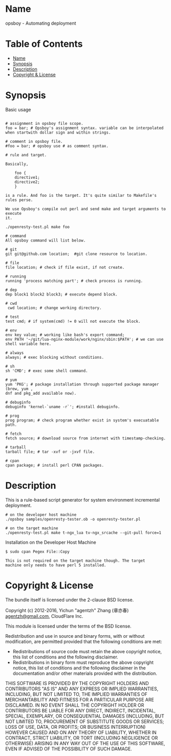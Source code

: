 Name
====

opsboy - Automating deployment

Table of Contents
=================

* [Name](#name)
* [Synopsis](#synopsis)
* [Description](#description)
* [Copyright & License](#copyright--license)

Synopsis
========

Basic usage

```

# assignment in opsboy file scope.
foo = bar; # Opsboy's assignment syntax. variable can be interpolated when startwith dollar sign and within strings.

# comment in opsboy file.
#foo = bar; # opsboy use # as comment syntax.

# rule and target.

Basically,

    foo {
	directive1;
	directive2;
    }

is a rule. And foo is the target. It's quite similar to Makefile's rules perse.

We use Opsboy's compile out perl and send make and target arguments to execute 
it.

./openresty-test.pl make foo 

# command
All opsboy command will list below.

# git
git git@github.com location;  #git clone resource to location.

# file
file location; # check if file exist, if not create.

# running
running 'process matching part'; # check process is running.

# dep
dep block1 block2 block3; # execute depend block.

# cwd
 cwd location; # change working directory.

# test
test cmd; # if system(cmd) != 0 will not execute the block.

# env
env key value; # working like bash's export command;
env PATH '~/git/lua-nginx-module/work/nginx/sbin:$PATH'; # we can use shell variable here.

# always
always; # exec blocking without conditions.

# sh
sh 'CMD'; # exec some shell command.

# yum
yum 'PKG'; # package installation through supported package manager (brew, yum ,
dnf and pkg_add available now).

# debuginfo
debuginfo 'kernel-`uname -r`'; #install debuginfo.

# prog
prog program; # check program whether exist in system's execuatable path.

# fetch
fetch source; # download source from internet with timestamp-checking.

# tarball
tarball file; # tar -xvf or -jxvf file.

# cpan
cpan package; # install perl CPAN packages.

```

Description
===========

This is a rule-based script generator for system environment incremental deployment.

    # on the developer host machine
    ./opsboy samples/openresty-tester.ob -o openresty-tester.pl

    # on the target machine
    ./openresty-test.pl make t-ngx_lua tv-ngx_srcache --git-pull force=1

Installation on the Developer Host Machine

    $ sudo cpan Pegex File::Copy

    This is not required on the target machine though. The target
    machine only needs to have perl 5 installed.

Copyright & License
===================

The bundle itself is licensed under the 2-clause BSD license.

Copyright (c) 2012-2016, Yichun "agentzh" Zhang (章亦春) <agentzh@gmail.com>, CloudFlare Inc.

This module is licensed under the terms of the BSD license.

Redistribution and use in source and binary forms, with or without
modification, are permitted provided that the following conditions are
met:

* Redistributions of source code must retain the above copyright notice, this list of conditions and the following disclaimer.
* Redistributions in binary form must reproduce the above copyright notice, this list of conditions and the following disclaimer in the documentation and/or other materials provided with the distribution.

THIS SOFTWARE IS PROVIDED BY THE COPYRIGHT HOLDERS AND CONTRIBUTORS "AS
IS" AND ANY EXPRESS OR IMPLIED WARRANTIES, INCLUDING, BUT NOT LIMITED
TO, THE IMPLIED WARRANTIES OF MERCHANTABILITY AND FITNESS FOR A
PARTICULAR PURPOSE ARE DISCLAIMED. IN NO EVENT SHALL THE COPYRIGHT
HOLDER OR CONTRIBUTORS BE LIABLE FOR ANY DIRECT, INDIRECT, INCIDENTAL,
SPECIAL, EXEMPLARY, OR CONSEQUENTIAL DAMAGES (INCLUDING, BUT NOT LIMITED
TO, PROCUREMENT OF SUBSTITUTE GOODS OR SERVICES; LOSS OF USE, DATA, OR
PROFITS; OR BUSINESS INTERRUPTION) HOWEVER CAUSED AND ON ANY THEORY OF
LIABILITY, WHETHER IN CONTRACT, STRICT LIABILITY, OR TORT (INCLUDING
NEGLIGENCE OR OTHERWISE) ARISING IN ANY WAY OUT OF THE USE OF THIS
SOFTWARE, EVEN IF ADVISED OF THE POSSIBILITY OF SUCH DAMAGE.


